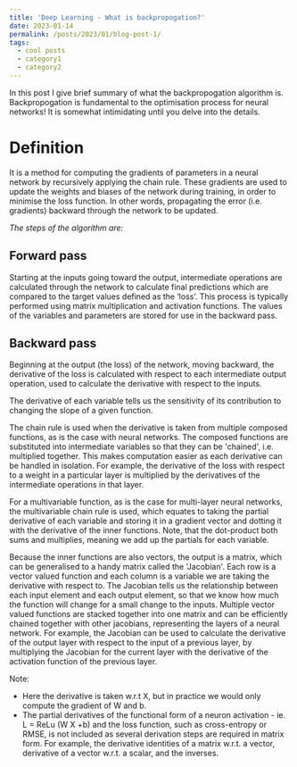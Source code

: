```yaml
---
title: 'Deep Learning - What is backpropogation?'
date: 2023-01-14
permalink: /posts/2023/01/blog-post-1/
tags:
  - cool posts
  - category1
  - category2
---
```


In this post I give brief summary of what the backpropogation algorithm is. Backpropogation is fundamental to the optimisation process for neural networks! It is somewhat intimidating until you delve into the details.

Definition
===
It is a method for computing the gradients of parameters in a neural network by recursively applying the chain rule. These gradients are used to update the weights and biases of the network during training, in order to minimise the loss function. In other words, propagating the error (i.e. gradients) backward through the network to be updated.

_The steps of the algorithm are:_

Forward pass
---
Starting at the inputs going toward the output, intermediate operations are calculated through the network to calculate final predictions which are compared to the target values defined as the ‘loss’. This process is typically performed using matrix multiplication and activation functions. The values of the variables and parameters are stored for use in the backward pass.

Backward pass
------
Beginning at the output (the loss) of the network, moving backward, the derivative of the loss is calculated with respect to each intermediate output operation, used to calculate the derivative with respect to the inputs.

The derivative of each variable tells us the sensitivity of its contribution to changing the slope of a given function.

The chain rule is used when the derivative is taken from multiple composed functions, as is the case with neural networks. The composed functions are substituted into intermediate variables so that they can be 'chained', i.e. multiplied together. This makes computation easier as each derivative can be handled in isolation. For example, the derivative of the loss with respect to a weight in a particular layer is multiplied by the derivatives of the intermediate operations in that layer. 

For a multivariable function, as is the case for multi-layer neural networks, the multivariable chain rule is used, which equates to taking the partial derivative of each variable and storing it in a gradient vector and dotting it with the derivative of the inner functions. Note, that the dot-product both sums and multiplies, meaning we add up the partials for each variable. 

Because the inner functions are also vectors, the output is a matrix, which can be generalised to a handy matrix called the 'Jacobian'. Each row is a vector valued function and each column is a variable we are taking the derivative with respect to. The Jacobian tells us the relationship between each input element and each output element, so that we know how much the function will change for a small change to the inputs. Multiple vector valued functions are stacked together into one matrix and can be efficiently chained together with other jacobians, representing the layers of a neural network. For example, the Jacobian can be used to calculate the derivative of the output layer with respect to the input of a previous layer, by multiplying the Jacobian for the current layer with the derivative of the activation function of the previous layer.

Note: 
- Here the derivative is taken w.r.t X, but in practice we would only compute the gradient of W and b. 
- The partial derivatives of the functional form of a neuron activation - ie. L = ReLu (W X +b) and the loss function, such as cross-entropy or RMSE, is not included as several derivation steps are required in matrix form. For example, the derivative identities of a matrix w.r.t. a vector, derivative of a vector w.r.t. a scalar, and the inverses.



